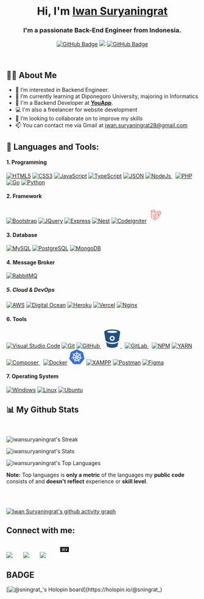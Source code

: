 <h1 align="center">Hi, I'm <a href="https://github.com/iwansuryaningrat">Iwan Suryaningrat</a></h1>

<h3 align="center">I'm a passionate Back-End Engineer from Indonesia.</h3>

<p align="center">
        <a href="https://github.com/iwansuryaningrat?tab=followers"><img src="https://img.shields.io/github/followers/iwansuryaningrat?label=Followers&style=social" alt="GitHub Badge"></a>
        <a href="https://github.com/Meghna-DAS/github-profile-views-counter"><img src="https://komarev.com/ghpvc/?username=iwansuryaningrat"></a>
        <a href="https://github.com/iwansuryaningrat"><img src="https://img.shields.io/github/stars/iwansuryaningrat?style=social" alt="GitHub Badge"></a>
</p>

<br/>

## 🙋‍♂️ About Me

- 👀 I’m interested in Backend Engineer.
- 🌱 I’m currently learning at Diponegoro University, majoring in Informatics
- 🏢 I'm a Backend Developer at <a href="https://youapp.ai/">**YouApp**</a>.
- 💻 I'm also a freelancer for website development
- 💞️ I’m looking to collaborate on to improve my skills
- 📫 You can contact me via Gmail at <a href="mailto:iwan.suryaningrat28@gmail.com?">iwan.suryaningrat28@gmail.com</a>
  <br/>

## 🚀 Languages and Tools:

#### 1. Programming

<p align="left"> 
    <!-- HTML -->
    <a href="https://developer.mozilla.org/en-US/docs/Web/HTML?retiredLocale=id" target="_blank"><img src="https://edent.github.io/SuperTinyIcons/images/svg/html5.svg" width="42" title="HTML5" /></a>
    <!-- CSS -->
    <a href="https://developer.mozilla.org/en-US/docs/Web/CSS?retiredLocale=id" target="_blank"><img src="https://edent.github.io/SuperTinyIcons/images/svg/css3.svg" width="42" title="CSS3"/></a>
    <!-- JavaScript -->
    <a href="https://www.javascript.com/" target="_blank"><img src="https://github.com/gilbarbara/logos/blob/main/logos/javascript.svg" width="42" title="JavaScript" /></a>
    <!-- TypeScript -->
    <a href="https://www.typescriptlang.org/" target="_blank"><img src="https://www.vectorlogo.zone/logos/typescriptlang/typescriptlang-icon.svg" width="42" title="TypeScript" /></a>
    <!-- JSON -->
    <a href="https://www.json.org/json-en.html" target="_blank"><img src="https://www.vectorlogo.zone/logos/json/json-icon.svg" width="42" title="JSON" /></a>
    <!-- Node.js -->
    <a style="padding-right:8px;" href="https://nodejs.org" target="_blank"> <img src="https://github.com/gilbarbara/logos/blob/main/logos/nodejs-icon.svg" width="36" title="NodeJs" /> </a>
    <!-- PHP -->
    <a href="https://www.php.net/" target="_blank"><img src="https://www.vectorlogo.zone/logos/php/php-icon.svg" width="42" title="PHP" /></a>
    <!-- Golang -->
    <a href="https://go.dev/" target="_blank"><img src="https://www.vectorlogo.zone/logos/golang/golang-icon.svg" width="42" title="Go" /></a>
    <!-- Python -->
    <a href="https://www.python.org/" target="_blank"><img src="https://www.vectorlogo.zone/logos/python/python-icon.svg" width="42" title="Python" /></a>

</p>

#### 2. Framework

<p align="left">
    <!-- Bootstrap -->
    <a href="https://getbootstrap.com" target="_blank"><img src="https://img.icons8.com/external-tal-revivo-color-tal-revivo/96/000000/external-bootstrap-a-free-and-open-source-css-framework-logo-color-tal-revivo.png" width="42" title="Bootstrap"/></a> 
    <!-- JQuery -->
    <a href="https://jquery.com/" target="_blank" rel="noreferrer"><img src="https://raw.githubusercontent.com/danielcranney/readme-generator/main/public/icons/skills/jquery-colored.svg" width="42" height="42" alt="JQuery" title="JQuery" /></a> 
    <!-- ExpressJS -->
    <a href="https://expressjs.com/" target="_blank" rel="noreferrer"><img src="https://raw.githubusercontent.com/danielcranney/readme-generator/main/public/icons/skills/express-colored.svg" width="42" height="42" alt="Express" title="ExpressJS" /></a>
    <!-- NestJS -->
    <a href="https://nestjs.com/" target="_blank" rel="noreferrer"><img src="https://raw.githubusercontent.com/danielcranney/readme-generator/main/public/icons/skills/nestjs-colored.svg" width="42" height="42" alt="Nest" title="NestJS" /></a>
    <!-- CodeIgniter -->
    <a href="https://codeigniter.com/" target="_blank"><img src="https://img.icons8.com/external-tal-revivo-color-tal-revivo/96/000000/external-codeigniter-is-an-open-source-software-rapid-development-web-framework-logo-color-tal-revivo.png" width="42" title="Codeigniter"/></a>
    <!-- Laravel -->
    <a href="https://laravel.com/" target="_blank"><img src="https://github.com/gilbarbara/logos/blob/main/logos/laravel.svg" width="42" title="Laravel"/></a>
</p>

#### 3. Database

<p align="left"> 
    <!-- MySQL -->
    <a href="https://www.mysql.com/" target="_blank" rel="noreferrer"><img src="https://raw.githubusercontent.com/danielcranney/readme-generator/main/public/icons/skills/mysql-colored.svg" width="42" height="42" alt="MySQL" title="MySQL"/></a>
    <!-- PostgreSQL -->
    <a href="https://www.postgresql.org/" target="_blank" rel="noreferrer"><img src="https://raw.githubusercontent.com/danielcranney/readme-generator/main/public/icons/skills/postgresql-colored.svg" width="42" height="42" alt="PostgreSQL" title="PostgreSQL"/></a>
    <!-- MongoDB -->
    <a style="padding-right:8px;" href="https://www.mongodb.com/" target="_blank"> <img src="https://img.icons8.com/color/48/000000/mongodb.png" width="42" title="MongoDB" /> </a>
</p>

#### 4. Message Broker

<p align="left">
    <!-- Rabbit MQ -->
    <a href="https://www.rabbitmq.com/" target="_blank" rel="noreferrer"><img src="https://www.vectorlogo.zone/logos/rabbitmq/rabbitmq-icon.svg" width="42" height="42" alt="RabbitMQ" title="RabbitMQ"/></a>
</p>

##### 5. Cloud & DevOps

<p align="left">
    <!-- AWS -->
    <a href="https://aws.amazon.com/" target="_blank"><img src="https://github.com/gilbarbara/logos/blob/main/logos/aws.svg" width="42" title="AWS" /></a>
    <!-- Digital Ocean -->
    <a href="https://www.digitalocean.com/" target="_blank"><img src="https://www.vectorlogo.zone/logos/digitalocean/digitalocean-tile.svg" width="42" title="Digital Ocean" /></a>
    <!-- Heroku -->
    <a href="https://www.heroku.com/" target="_blank"><img src="https://edent.github.io/SuperTinyIcons/images/svg/heroku.svg" width="42" title="Heroku" /></a>
    <!-- Vercel -->
    <a href="https://www.vercel.com/" target="_blank"><img src="https://www.vectorlogo.zone/logos/vercel/vercel-icon.svg" width="42" title="Vercel" /></a>
    <!-- NGINX -->
    <a href="http://nginx.org/" target="_blank"><img src="https://www.vectorlogo.zone/logos/nginx/nginx-icon.svg" width="42" title="Nginx" /></a>
</p>

#### 6. Tools

<p align="left">
    <!-- VS Code -->
    <a href="https://code.visualstudio.com/" target="_blank"><img src="https://github.com/gilbarbara/logos/blob/main/logos/visual-studio-code.svg" width="42" title="Visual Studio Code" /></a>
    <!-- Git -->
    <a href="https://git-scm.com/" target="_blank"><img src="https://github.com/gilbarbara/logos/blob/main/logos/git-icon.svg" width="42" title="Git"/></a> 
    <!-- GitHub -->
    <a style="padding-right:8px;" href="https://github.com/" target="_blank"> <img src="https://edent.github.io/SuperTinyIcons/images/svg/github.svg" width="42" title="GitHub" /> </a> 
    <!-- BitBucket -->
    <a style="padding-right:8px;" href="https://bitbucket.org/" target="_blank"> <img src="https://github.com/gilbarbara/logos/blob/main/logos/bitbucket.svg" width="42" title="Bitbucket" /> </a> 
    <!-- GitLab -->
    <a style="padding-right:8px;" href="https://gitlab.com/" target="_blank"> <img src="https://www.vectorlogo.zone/logos/gitlab/gitlab-icon.svg" width="42" title="GitLab" /> </a> 
    <!-- NPM -->
    <a href="https://www.npmjs.com/" target="_blank"><img src="https://github.com/gilbarbara/logos/blob/main/logos/npm-icon.svg" width="42" title="NPM" /></a>
    <!-- YARN -->
    <a href="https://yarnpkg.com/" target="_blank"><img src="https://github.com/gilbarbara/logos/blob/main/logos/yarn.svg" width="42" title="YARN" /></a>
    <!-- Composer -->
    <a style="padding-right:8px;" href="https://getcomposer.org/" target="_blank"> <img src="https://github.com/gilbarbara/logos/blob/main/logos/composer.svg" width="32" title="Composer" /> </a>
    <!-- Docker -->
    <a href="https://www.docker.com/" target="_blank"><img src="https://www.vectorlogo.zone/logos/docker/docker-tile.svg" width="42" title="Docker" /></a> 
    <!-- Kubernetes -->
    <a href="https://kubernetes.io/id/" target="_blank"><img src="https://github.com/gilbarbara/logos/blob/main/logos/kubernetes.svg" width="42" title="Kubernetes" /></a> 
    <!-- XAMPP -->
    <a href="https://www.apachefriends.org/" target="_blank"><img src="https://github.com/gilbarbara/logos/blob/main/logos/xampp.svg" width="42" title="XAMPP" /></a>
    <!-- Postman -->
    <a href="https://www.postman.com/" target="_blank" rel="noreferrer"><img src="https://github.com/gilbarbara/logos/blob/main/logos/postman-icon.svg" width="42" height="42" alt="Postman" title="Postman"/></a>
    <!-- Figma -->
    <a href="https://www.figma.com/" target="_blank" rel="noreferrer"><img src="https://raw.githubusercontent.com/danielcranney/readme-generator/main/public/icons/skills/figma-colored.svg" width="42" height="42" alt="Figma" title="Figma"/></a>
</p>

#### 7. Operating System

<p align="left">
    <!-- Windows -->
    <a href="https://www.microsoft.com/" target="_blank"><img src="https://edent.github.io/SuperTinyIcons/images/svg/windows.svg" width="42" title="Windows"/></a>
    <!-- Linux -->
    <a href="https://www.linux.org/" target="_blank"><img src="https://edent.github.io/SuperTinyIcons/images/svg/linux.svg" width="42" title="Linux"/></a>
    <!-- Ubuntu -->
    <a href="https://ubuntu.com/" target="_blank"><img src="https://edent.github.io/SuperTinyIcons/images/svg/ubuntu.svg" width="42" title="Ubuntu"/></a>

</p>

## 📊 My Github Stats

<br/>

![iwansuryaningrat's Streak](https://github-readme-streak-stats.herokuapp.com/?user=iwansuryaningrat&theme=tokyonight&hide_border=true)

![iwansuryaningrat's Stats](https://github-readme-stats.vercel.app/api?username=iwansuryaningrat&theme=tokyonight&show_icons=true&hide_border=true&count_private=true)

![iwansuryaningrat's Top Languages](https://github-readme-stats.vercel.app/api/top-langs/?username=iwansuryaningrat&theme=tokyonight&show_icons=true&hide_border=true&layout=compact)

<b>Note:</b> Top languages is <b>only a metric</b> of the languages my <b>public code</b> consists of and <b>doesn't reflect</b> experience or <b>skill level</b>.

<br/>
<br/>

[![Iwan Suryaningrat's github activity graph](https://github-readme-activity-graph.vercel.app/graph?username=iwansuryaningrat&theme=tokyo-night)](https://github.com/ashutosh00710/github-readme-activity-graph)

## Connect with me:

<p align="left">

<a style="padding-right:24px;" href = "https://www.linkedin.com/in/iwan-suryaningrat/"><img src="https://edent.github.io/SuperTinyIcons/images/svg/linkedin.svg" width="42px"/></a>
<a style="padding-right:24px;" href = "https://www.instagram.com/sningrat_/"><img src="https://edent.github.io/SuperTinyIcons/images/svg/instagram.svg" width="42px"/></a>
<a style="padding-right:24px;" href = "https://twitter.com/sningrat_"><img src="https://edent.github.io/SuperTinyIcons/images/svg/twitter.svg" width="42px"/></a>
<a style="padding-right:24px;" href = "https://www.showwcase.com/iwansuryaningrat"><img src="./assets/devdotto.svg" width="42px"/></a>

</p>

## BADGE

[![@sningrat_'s Holopin board](https://holopin.me/sningrat_)](https://holopin.io/@sningrat_)
